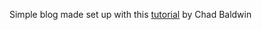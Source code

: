 Simple blog made set up with this [tutorial](https://chadbaldwin.net/2021/03/14/how-to-build-a-sql-blog.html) by Chad Baldwin

